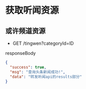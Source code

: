 # 获取听闻资源

## 或许频道资源

* GET /tingwen?categoryId=ID

responseBody
```json
{
  "success": true,
  "msg": "查询头条新闻成功!",
  "data": "转发听闻api的results部分"
}
```
